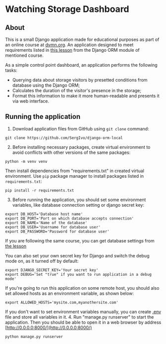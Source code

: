 # Watching Storage Dashboard

## About

This is a small Django application made for educational purposes as part of an online course at [dvmn.org](https://dvmn.org/). An application designed to meet requirements listed in [this lesson](https://dvmn.org/modules/django-orm/lesson/watching-storage/) from the Django ORM module of mentioned course.

As a simple control point dashboard, an application performs the following tasks:

* Querying data about storage visitors by presetted conditions from database using the Django ORM;
* Calculates the duration of the visitor's presence in the storage;
* Format this information to make it more human-readable and presents it via web interface.

## Running the application

1. Download application files from GitHub using `git clone` command:
```
git clone https://github.com/SergIvo/django-orm-local
```
2. Before installing necessary packages, create virtual environment to avoid conflicts with other versions of the same packages:
```
python -m venv venv
```
Then install dependencies from "requirements.txt" in created virtual environment. Use `pip` package manager to install packages listed in `requirements.txt`:
```
pip install -r requirements.txt
```
3. Before running the application, you should set some environment variables, like database connection setting or django secret key:
```
export DB_HOST='Database host name'
export DB_PORT='Port on which database accepts connection'
export DB_NAME='Name of the database'
export DB_USER='Username for database user'
export DB_PASSWORD='Password for database user'
```
If you are following the same course, you can get database settings from [the lesson](https://dvmn.org/modules/django-orm/lesson/watching-storage/)

You can also set your own secret key for Django and switch the debug mode on, as it turned off by default: 
```
export DJANGO_SECRET_KEY='Your secret key'
export DEBUG='Set "true" if you want to run application in a debug mode'
```
If you're going to run this application on some remote host, you should also set allowed hosts as an environment variable, as shown below:
```
export ALLOWED_HOSTS='mysite.com,myanothersite.com'
```
If you don't want to set environment variables manually, you can create [.env](https://pypi.org/project/python-dotenv/#getting-started) file and store all variables in it.
4. Run "manage.py runserver" to start the application. Then you should be able to open it in a web browser by address [http://0.0.0.0:8000/](http://0.0.0.0:8000/)
```
python manage.py runserver
```
